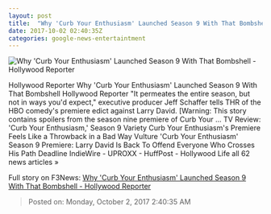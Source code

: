 ```yaml
---
layout: post
title:  "Why 'Curb Your Enthusiasm' Launched Season 9 With That Bombshell - Hollywood Reporter"
date: 2017-10-02 02:40:35Z
categories: google-news-entertaintment
---
```


![Why 'Curb Your Enthusiasm' Launched Season 9 With That Bombshell - Hollywood Reporter](http://cdn1.thr.com/sites/default/files/2017/09/larry_copy.jpg)

Hollywood Reporter Why 'Curb Your Enthusiasm' Launched Season 9 With That Bombshell Hollywood Reporter "It permeates the entire season, but not in ways you'd expect," executive producer Jeff Schaffer tells THR of the HBO comedy's premiere edict against Larry David. [Warning: This story contains spoilers from the season nine premiere of Curb Your ... TV Review: 'Curb Your Enthusiasm,' Season 9 Variety Curb Your Enthusiasm's Premiere Feels Like a Throwback in a Bad Way Vulture 'Curb Your Enthusiasm' Season 9 Premiere: Larry David Is Back To Offend Everyone Who Crosses His Path Deadline IndieWire - UPROXX - HuffPost - Hollywood Life all 62 news articles »


Full story on F3News: [Why 'Curb Your Enthusiasm' Launched Season 9 With That Bombshell - Hollywood Reporter](http://www.f3nws.com/n/uJBdxH)

> Posted on: Monday, October 2, 2017 2:40:35 AM
